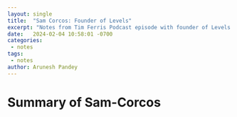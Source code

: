 ```yaml
---
layout: single
title:  "Sam Corcos: Founder of Levels"
excerpt: "Notes from Tim Ferris Podcast episode with founder of Levels: Sam Corcos"
date:   2024-02-04 10:58:01 -0700
categories: 
 - notes
tags:
 - notes
author: Arunesh Pandey
---
```


# Summary of Sam-Corcos
<!-- this podcast talked about three things: -->
<!-- - Eisen vector: have acquaintance in other group vs your close group -->
<!-- - 100 reasons why you are happy.  If it comes as if the reason are people, then focus more on that. -->
<!-- - Every day, you can divide people in two groups -- one who invoked positive response, second, who invoked negative.  Focus on positive.  Else negative. -->
